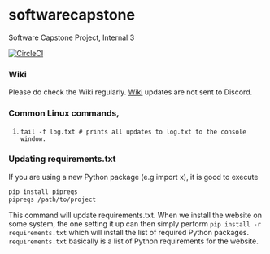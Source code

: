 # softwarecapstone
Software Capstone Project, Internal 3

[![CircleCI](https://circleci.com/gh/dy1zan/softwarecapstone.svg?style=svg)](https://circleci.com/gh/dy1zan/softwarecapstone)

### Wiki
Please do check the Wiki regularly. [Wiki](https://github.com/dy1zan/softwarecapstone/wiki) updates are not sent to Discord.

### Common Linux commands,
1. `tail -f log.txt # prints all updates to log.txt to the console window.`


### Updating requirements.txt
If you are using a new Python package (e.g import x), it is good to execute
```bash
pip install pipreqs
pipreqs /path/to/project
```
This command will update requirements.txt. When we install the website on some system, the one setting it up can then simply perform `pip install -r requirements.txt` which will install the list of required Python packages. `requirements.txt` basically is a list of Python requirements for the website.
